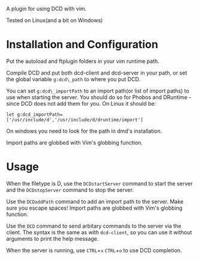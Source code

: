 A plugin for using DCD with vim.

Tested on Linux(and a bit on Windows)

Installation and Configuration
==============================
Put the autoload and ftplugin folders in your vim runtime path.

Compile DCD and put both dcd-client and dcd-server in your path, or set the
global variable `g:dcd\_path` to where you put DCD.

You can set `g:dcd\_importPath` to an import path(or list of import paths) to
use when starting the server. You should do so for Phobos and DRuntime - since
DCD does not add them for you. On Linux it should be:

```vim
let g:dcd_importPath=['/usr/include/d','/usr/include/d/druntime/import']
```

On windows you need to look for the path in dmd's installation.

Import paths are globbed with Vim's globbing function.

Usage
===================
When the filetype is D, use the `DCDstartServer` command to start the server
and the `DCDstopServer` command to stop the server.

Use the `DCDaddPath` command to add an import path to the server. Make sure you
escape spaces! Import paths are globbed with Vim's globbing function.

Use the `DCD` command to send arbitary commands to the server via the client.
The syntax is the same as with `dcd-client`, so you can use it without
arguments to print the help message.

When the server is running, use `CTRL`+`x` `CTRL`+`o` to use DCD completion.
